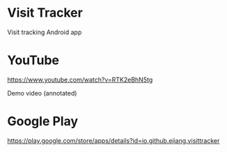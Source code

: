 # Visit Tracker
Visit tracking Android app

# YouTube

https://www.youtube.com/watch?v=RTK2eBhN5tg

Demo video (annotated)

# Google Play

https://play.google.com/store/apps/details?id=io.github.ejiang.visittracker
